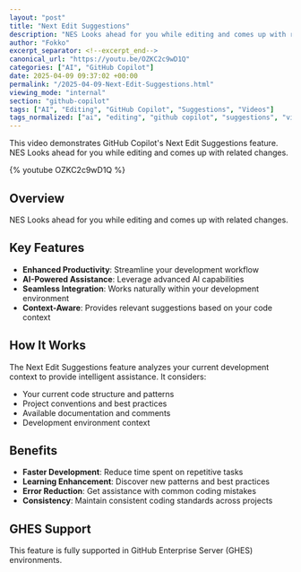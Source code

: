 ```yaml
---
layout: "post"
title: "Next Edit Suggestions"
description: "NES Looks ahead for you while editing and comes up with related changes."
author: "Fokko"
excerpt_separator: <!--excerpt_end-->
canonical_url: "https://youtu.be/OZKC2c9wD1Q"
categories: ["AI", "GitHub Copilot"]
date: 2025-04-09 09:37:02 +00:00
permalink: "/2025-04-09-Next-Edit-Suggestions.html"
viewing_mode: "internal"
section: "github-copilot"
tags: ["AI", "Editing", "GitHub Copilot", "Suggestions", "Videos"]
tags_normalized: ["ai", "editing", "github copilot", "suggestions", "videos"]
---
```


This video demonstrates GitHub Copilot's Next Edit Suggestions feature. NES Looks ahead for you while editing and comes up with related changes.<!--excerpt_end-->

{% youtube OZKC2c9wD1Q %}

## Overview

NES Looks ahead for you while editing and comes up with related changes.

## Key Features

- **Enhanced Productivity**: Streamline your development workflow
- **AI-Powered Assistance**: Leverage advanced AI capabilities
- **Seamless Integration**: Works naturally within your development environment
- **Context-Aware**: Provides relevant suggestions based on your code context

## How It Works

The Next Edit Suggestions feature analyzes your current development context to provide intelligent assistance. It considers:

- Your current code structure and patterns
- Project conventions and best practices
- Available documentation and comments
- Development environment context

## Benefits

- **Faster Development**: Reduce time spent on repetitive tasks
- **Learning Enhancement**: Discover new patterns and best practices
- **Error Reduction**: Get assistance with common coding mistakes
- **Consistency**: Maintain consistent coding standards across projects

## GHES Support

This feature is fully supported in GitHub Enterprise Server (GHES) environments.
